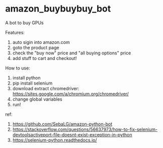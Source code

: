 # amazon_buybuybuy_bot
A bot to buy GPUs

Features:
1) auto sigin into amazon.com
2) goto the product page
3) check the "buy now" price and "all buying options" price
4) add stuff to cart and checkout!

How to use:
1)  install python
2)  pip install selenium
3)  download extract chromedriver: https://sites.google.com/a/chromium.org/chromedriver/
4)  change global variables
5)  run! 

ref:
1) https://github.com/SebaLG/amazon-python-bot
2) https://stackoverflow.com/questions/56637973/how-to-fix-selenium-devtoolsactiveport-file-doesnt-exist-exception-in-python
3) https://selenium-python.readthedocs.io/
